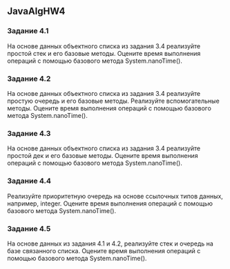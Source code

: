 ## JavaAlgHW4

### Задание 4.1
На основе данных объектного списка из задания 3.4 реализуйте простой стек и его базовые методы.
Оцените время выполнения операций с помощью базового метода System.nanoTime().

### Задание 4.2
На основе данных объектного списка из задания 3.4 реализуйте простую очередь и его базовые методы.
Реализуйте вспомогательные методы.
Оцените время выполнения операций с помощью базового метода System.nanoTime().

### Задание 4.3
На основе данных объектного списка из задания 3.4 реализуйте простой дек и его базовые методы.
Оцените время выполнения операций с помощью базового метода System.nanoTime().

### Задание 4.4
Реализуйте приоритетную очередь на основе ссылочных типов данных, например, integer.
Оцените время выполнения операций с помощью базового метода System.nanoTime().

### Задание 4.5
На основе данных из задания 4.1 и 4.2, реализуйте стек и очередь на базе связанного списка.
Оцените время выполнения операций с помощью базового метода System.nanoTime().